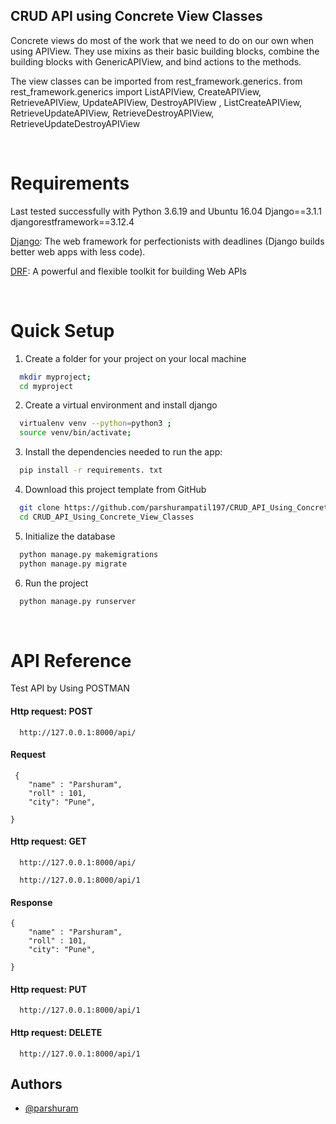 

## CRUD API using Concrete View Classes
Concrete views do most of the work that we need to do on our own when using APIView. They use mixins as their basic building blocks, combine the building blocks with GenericAPIView, and bind actions to the methods.

The view classes can be imported from rest_framework.generics.
from rest_framework.generics import ListAPIView, CreateAPIView, RetrieveAPIView, UpdateAPIView, DestroyAPIView , ListCreateAPIView, RetrieveUpdateAPIView, RetrieveDestroyAPIView, RetrieveUpdateDestroyAPIView


<br/>

# Requirements

Last tested successfully with Python 3.6.19 and Ubuntu 16.04
Django==3.1.1\
djangorestframework==3.12.4


[Django](https://www.djangoproject.com/): The web framework for perfectionists with deadlines (Django builds better web apps with less code).

[DRF](https://github.com/gitgik/django-rest-api/blob/master/www.django-rest-framework.org): A powerful and flexible toolkit for building Web APIs


<br/>

# Quick Setup

1. Create a folder for your project on your local machine
```bash
  mkdir myproject; 
  cd myproject
```

2. Create a virtual environment and install django

```bash
  virtualenv venv --python=python3 ; 
  source venv/bin/activate; 
```

3.  Install the dependencies needed to run the app:
```bash
  pip install -r requirements. txt 
```

4. Download this project template from GitHub
```bash
  git clone https://github.com/parshurampatil197/CRUD_API_Using_Concrete_View_Classes.git
  cd CRUD_API_Using_Concrete_View_Classes
```

5. Initialize the database
```bash
  python manage.py makemigrations
  python manage.py migrate
```

6. Run the project
```bash
  python manage.py runserver
```

<br/>

# API Reference
 
Test API by Using POSTMAN
#### Http request: POST 

```http
  http://127.0.0.1:8000/api/
```

#### Request

```http
 {
    "name" : "Parshuram",
    "roll" : 101,
    "city": "Pune",
    
}
```
#### Http request: GET 

```http
  http://127.0.0.1:8000/api/
```

```http
  http://127.0.0.1:8000/api/1
```


#### Response

```http
{
    "name" : "Parshuram",
    "roll" : 101,
    "city": "Pune",
    
}
```

#### Http request: PUT 

```http
  http://127.0.0.1:8000/api/1
```

#### Http request: DELETE 

```http
  http://127.0.0.1:8000/api/1
```



## Authors

- [@parshuram](https://github.com/parshurampatil197)

